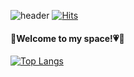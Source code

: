 ![header](https://capsule-render.vercel.app/api?type=waving&color=81BEF7&height=300&section=header&text=Hi%20There😚&fontSize=70&fontColor=585858&fontAlign=70)
[![Hits](https://hits.seeyoufarm.com/api/count/incr/badge.svg?url=https%3A%2F%2Fgithub.com%2Fbomcarrot&count_bg=%2360EEE4&title_bg=%2300BDFF&icon=smugmug.svg&icon_color=%23FFFEE1&title=hits&edge_flat=false)](https://hits.seeyoufarm.com)
<h4>🐰Welcome to my space!💗🥕</h4>



[![Top Langs](https://github-readme-stats.vercel.app/api/top-langs/?username=bomcarrot&layout=compact)](https://github.com/bomcarrot/bomcarrot)

 
